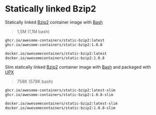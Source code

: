 # Statically linked Bzip2

Statically linked [Bzip2] container image with [Bash]

> 1,5M (1,1M bash)

```bash
ghcr.io/awesome-containers/static-bzip2:latest
ghcr.io/awesome-containers/static-bzip2:1.0.8

docker.io/awesomecontainers/static-bzip2:latest
docker.io/awesomecontainers/static-bzip2:1.0.8
```

Slim statically linked [Bzip2] container image with [Bash] and
packaged with [UPX]

> 758K (578K bash)

```bash
ghcr.io/awesome-containers/static-bzip2:latest-slim
ghcr.io/awesome-containers/static-bzip2:1.0.8-slim

docker.io/awesomecontainers/static-bzip2:latest-slim
docker.io/awesomecontainers/static-bzip2:1.0.8-slim
```

[Bzip2]: https://sourceware.org/bzip2/
[Bash]: https://github.com/awesome-containers/static-bash
[UPX]: https://upx.github.io/

<!--
```bash
image="localhost/${PWD##*/}"

podman build -t "$image:latest" .
podman build -t "$image:latest-slim" -f Containerfile-slim \
  --build-arg STATIC_BZIP2_IMAGE="$image" \
  --build-arg STATIC_BZIP2_VERSION=latest --no-cache .

echo "$image:latest"
podman inspect "$image:latest" | jq '.[].Size' | numfmt --to=iec
echo "$image:latest-slim"
podman inspect "$image:latest-slim" | jq '.[].Size' | numfmt --to=iec

```
-->
